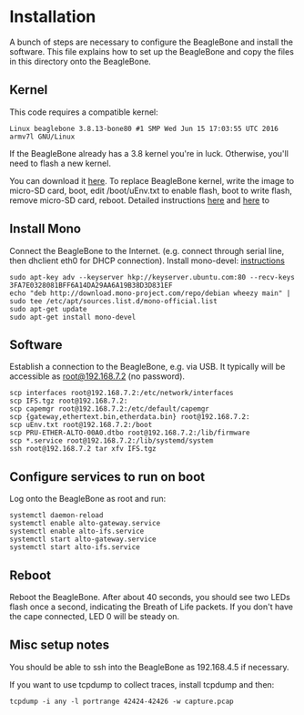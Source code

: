# Installation

A bunch of steps are necessary to configure the BeagleBone and install the software.
This file explains how to set up the BeagleBone and copy the files in this directory onto the BeagleBone.

## Kernel

This code requires a compatible kernel:
```
Linux beaglebone 3.8.13-bone80 #1 SMP Wed Jun 15 17:03:55 UTC 2016 armv7l GNU/Linux
```
If the BeagleBone already has a 3.8 kernel you're in luck. Otherwise, you'll need to flash a new kernel.

You can download it [here](https://debian.beagleboard.org/images/bone-debian-7.11-lxde-4gb-armhf-2016-06-15-4gb.img.xz).
To replace BeagleBone kernel, write the image to micro-SD card, boot, edit /boot/uEnv.txt to enable flash, boot to write flash, remove micro-SD card, reboot.
Detailed instructions [here](https://elinux.org/Beagleboard:BeagleBoneBlack_Debian#Flashing_eMMC) and [here](http://derekmolloy.ie/write-a-new-image-to-the-beaglebone-black/) to

## Install Mono

Connect the BeagleBone to the Internet. (e.g. connect through serial line, then dhclient eth0 for DHCP connection).
Install mono-devel: [instructions](http://www.mono-project.com/download/#download-lin-debian)
```
sudo apt-key adv --keyserver hkp://keyserver.ubuntu.com:80 --recv-keys 3FA7E0328081BFF6A14DA29AA6A19B38D3D831EF
echo "deb http://download.mono-project.com/repo/debian wheezy main" | sudo tee /etc/apt/sources.list.d/mono-official.list
sudo apt-get update
sudo apt-get install mono-devel
```

## Software

Establish a connection to the BeagleBone, e.g. via USB. It typically will be accessible as root@192.168.7.2 (no password).
```
scp interfaces root@192.168.7.2:/etc/network/interfaces
scp IFS.tgz root@192.168.7.2:
scp capemgr root@192.168.7.2:/etc/default/capemgr
scp {gateway,ethertext.bin,etherdata.bin} root@192.168.7.2:
scp uEnv.txt root@192.168.7.2:/boot
scp PRU-ETHER-ALTO-00A0.dtbo root@192.168.7.2:/lib/firmware
scp *.service root@192.168.7.2:/lib/systemd/system
ssh root@192.168.7.2 tar xfv IFS.tgz
```

## Configure services to run on boot
Log onto the BeagleBone as root and run:

```
systemctl daemon-reload
systemctl enable alto-gateway.service
systemctl enable alto-ifs.service
systemctl start alto-gateway.service
systemctl start alto-ifs.service
```

## Reboot

Reboot the BeagleBone. After about 40 seconds, you should see two LEDs flash once a second, indicating the Breath of Life packets. If you don't have the cape connected, LED 0 will be steady on.

## Misc setup notes

You should be able to ssh into the BeagleBone as 192.168.4.5 if necessary.

If you want to use tcpdump to collect traces, install tcpdump and then:
```
tcpdump -i any -l portrange 42424-42426 -w capture.pcap
```

